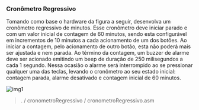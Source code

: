 ### Cronômetro Regressivo

Tomando como base o hardware da figura a seguir, desenvolva um cronômetro regressivo de minutos. Esse cronômetro deve iniciar parado e com um valor inicial de contagem de 60 minutos, sendo esta configurável em incrementos de 10 minutos a cada acionamento de um dos botões. Ao iniciar a contagem, pelo acionamento de outro botão, esta não poderá mais ser ajustada e nem parada. Ao término da contagem, um buzzer de alarme deve ser acionado emitindo um beep de duração de 250 milisegundos a cada 1 segundo. Nessa ocasião o alarme será interrompido ao se pressionar qualquer uma das teclas, levando o cronômetro ao seu estado inicial: contagem parada, alarme desativado e contagem inicial de 60 minutos.

![img1](![img2](https://github.com/cardosorrenan/micros-ufc/blob/master/c/img/cr_regr.png))

> . / cronometroRegressivo / cronometroRegressivo.asm
